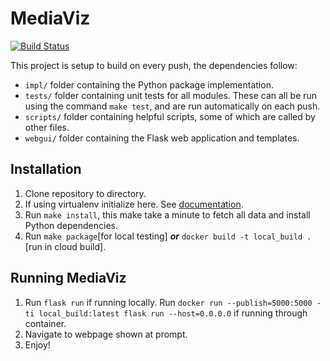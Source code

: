 # MediaViz

[![Build Status](https://travis-ci.com/srohrer32/mediaviz.svg?branch=master)](https://travis-ci.com/srohrer32/mediaviz)

This project is setup to build on every push, the dependencies follow:

 - `impl/` folder containing the Python package implementation.
 - `tests/` folder containing unit tests for all modules. These can all be run using the command `make test`, and are run automatically on each push.
 - `scripts/` folder containing helpful scripts, some of which are called by other files.
 - `webgui/` folder containing the Flask web application and templates.

## Installation

 1. Clone repository to directory.
 2. If using virtualenv initialize here. See [documentation](https://virtualenv.pypa.io/en/stable/userguide/).
 3. Run `make install`, this make take a minute to fetch all data and install Python dependencies.
 4. Run `make package`[for local testing] ***or*** `docker build -t local_build .`[run in cloud build].

## Running MediaViz
 1. Run `flask run` if running locally. Run `docker run --publish=5000:5000 -ti local_build:latest flask run --host=0.0.0.0` if running through container.
 2. Navigate to webpage shown at prompt.
 3. Enjoy!